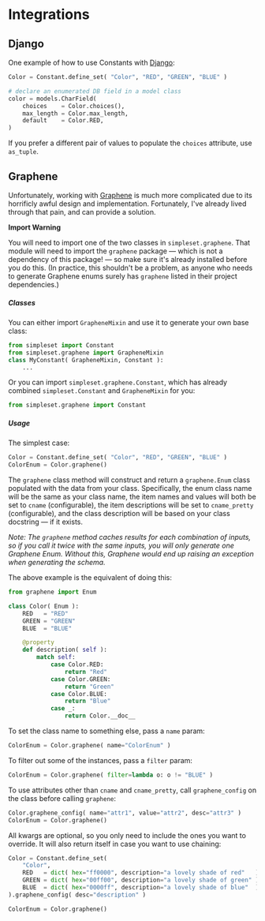 # Integrations

## Django

One example of how to use Constants with [Django](https://pypi.org/projects/Django/):

```python
Color = Constant.define_set( "Color", "RED", "GREEN", "BLUE" )

# declare an enumerated DB field in a model class
color = models.CharField(
    choices    = Color.choices(),
    max_length = Color.max_length,
    default    = Color.RED,
)
```

If you prefer a different pair of values to populate the `choices` attribute, use `as_tuple`.

## Graphene

Unfortunately, working with [Graphene](https://pypi.org/projects/graphene/) is much more complicated due to its horrificly awful design and implementation.  Fortunately, I've already lived through that pain, and can provide a solution.

**Import Warning**

You will need to import one of the two classes in `simpleset.graphene`.  That module will need to import the `graphene` package — which is not a dependency of this package! — so make sure it's already installed before you do this.  (In practice, this shouldn't be a problem, as anyone who needs to generate Graphene enums surely has `graphene` listed in their project dependencies.)

##### Classes

You can either import `GrapheneMixin` and use it to generate your own base class:

```python
from simpleset import Constant
from simpleset.graphene import GrapheneMixin
class MyConstant( GrapheneMixin, Constant ):
    ...
```

Or you can import `simpleset.graphene.Constant`, which has already combined `simpleset.Constant` and `GrapheneMixin` for you:

```python
from simpleset.graphene import Constant
```

##### Usage

The simplest case:

```python
Color = Constant.define_set( "Color", "RED", "GREEN", "BLUE" )
ColorEnum = Color.graphene()
```

The `graphene` class method will construct and return a `graphene.Enum` class populated with the data from your class.  Specifically, the enum class name will be the same as your class name, the item names and values will both be set to `cname` (configurable), the item descriptions will be set to `cname_pretty` (configurable), and the class description will be based on your class docstring — if it exists.

*Note: The `graphene` method caches results for each combination of inputs, so if you call it twice with the same inputs, you will only generate one Graphene Enum.  Without this, Graphene would end up raising an exception when generating the schema.*

The above example is the equivalent of doing this:

```python
from graphene import Enum

class Color( Enum ):
    RED   = "RED"
    GREEN = "GREEN"
    BLUE  = "BLUE"

    @property
    def description( self ):
        match self:
            case Color.RED:
                return "Red"
            case Color.GREEN:
                return "Green"
            case Color.BLUE:
                return "Blue"
            case _:
                return Color.__doc__
```

To set the class name to something else, pass a `name` param:

```python
ColorEnum = Color.graphene( name="ColorEnum" )
```

To filter out some of the instances, pass a `filter` param:

```python
ColorEnum = Color.graphene( filter=lambda o: o != "BLUE" )
```

To use attributes other than `cname` and `cname_pretty`, call `graphene_config` on the class before calling `graphene`:

```python
Color.graphene_config( name="attr1", value="attr2", desc="attr3" )
ColorEnum = Color.graphene()
```

All kwargs are optional, so you only need to include the ones you want to override.  It will also return itself in case you want to use chaining:

```python
Color = Constant.define_set(
    "Color",
    RED   = dict( hex="ff0000", description="a lovely shade of red"   ),
    GREEN = dict( hex="00ff00", description="a lovely shade of green" ),
    BLUE  = dict( hex="0000ff", description="a lovely shade of blue"  ),
).graphene_config( desc="description" )

ColorEnum = Color.graphene()
```
